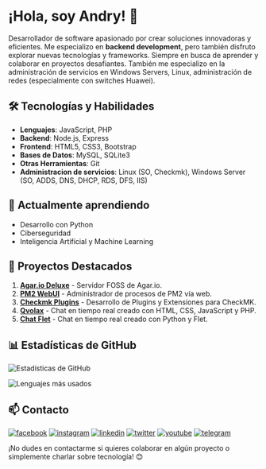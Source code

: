 # ¡Hola, soy Andry! 👋

Desarrollador de software apasionado por crear soluciones innovadoras y eficientes. Me especializo en **backend development**, pero también disfruto explorar nuevas tecnologías y frameworks. Siempre en busca de aprender y colaborar en proyectos desafiantes.
También me especializo en la administración de servicios en Windows Servers, Linux, administración de redes (especialmente con switches Huawei).

## 🛠 Tecnologías y Habilidades

- **Lenguajes**: JavaScript, PHP
- **Backend**: Node.js, Express
- **Frontend**: HTML5, CSS3, Bootstrap
- **Bases de Datos**: MySQL, SQLite3
- **Otras Herramientas**: Git
- **Administracion de servicios**: Linux (SO, Checkmk), Windows Server (SO, ADDS, DNS, DHCP, RDS, DFS, IIS)

## 🌱 Actualmente aprendiendo

- Desarrollo con Python
- Ciberseguridad
- Inteligencia Artificial y Machine Learning

## 📂 Proyectos Destacados

1. **[Agar.io Deluxe](https://github.com/andrygc/agario-deluxe-server)** - Servidor FOSS de Agar.io.
2. **[PM2 WebUI](https://github.com/andrygc/pm2-webui)** - Administrador de procesos de PM2 vía web.
3. **[Checkmk Plugins](https://github.com/andrygc/checkmk-plugins)** - Desarrollo de Plugins y Extensiones para CheckMK.
4. **[Qvolax](https://github.com/andrygc/qvolax)** - Chat en tiempo real creado con HTML, CSS, JavaScript y PHP.
5. **[Chat Flet](https://github.com/andrygc/chat_flet)** - Chat en tiempo real creado con Python y Flet.


## 📊 Estadísticas de GitHub

![Estadísticas de GitHub](https://github-readme-stats.vercel.app/api?username=andrygc&show_icons=true&theme=radical)

![Lenguajes más usados](https://github-readme-stats.vercel.app/api/top-langs/?username=andrygc&layout=compact&theme=radical&card_width=470)

## 📫 Contacto

[![facebook](https://img.shields.io/badge/Facebook-1877F2?style=for-the-badge&logo=facebook&logoColor=white)](https://facebook.com/andrynoilien)
[![instagram](https://img.shields.io/badge/Instagram-E4405F?style=for-the-badge&logo=instagram&logoColor=white)](https://www.instagram.com/andrycardoza)
[![linkedin](https://img.shields.io/badge/linkedin-0A66C2?style=for-the-badge&logo=linkedin&logoColor=white)](https://www.linkedin.com/in/andry-cardoza)
[![twitter](https://img.shields.io/badge/twitter-1DA1F2?style=for-the-badge&logo=twitter&logoColor=white)](https://twitter.com/@andrycardoza)
[![youtube](https://img.shields.io/badge/YouTube-FF0000?style=for-the-badge&logo=youtube&logoColor=white)](https://youtube.com/@andrycardoza)
[![telegram](https://img.shields.io/badge/Telegram-2CA5E0?style=for-the-badge&logo=telegram&logoColor=white)](https://t.me/andry_cardoza)

¡No dudes en contactarme si quieres colaborar en algún proyecto o simplemente charlar sobre tecnología! 😊
